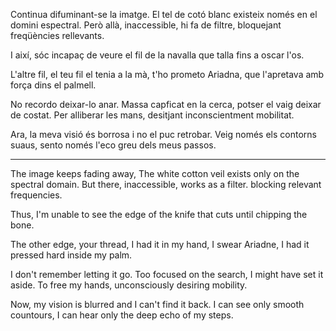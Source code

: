 Continua difuminant-se la imatge. 
El tel de cotó blanc 
existeix només en el domini espectral. 
Però allà, inaccessible, hi fa de filtre, 
bloquejant freqüències rellevants. 
 
I així, sóc incapaç de veure 
el fil de la navalla que talla 
fins a oscar l'os. 
 
L'altre fil, el teu fil 
el tenia a la mà, 
t'ho prometo Ariadna, 
que l'apretava amb força 
dins el palmell. 
 
No recordo deixar-lo anar. 
Massa capficat en la cerca, 
potser el vaig deixar de costat. 
Per alliberar les mans, 
desitjant inconscientment mobilitat. 
 
Ara, la meva visió és borrosa 
i no el puc retrobar. 
Veig només els contorns suaus, 
sento només l'eco greu dels meus passos. 
 
--- 
 
The image keeps fading away, 
The white cotton veil 
exists only on the spectral domain. 
But there, inaccessible, works as a filter. 
blocking relevant frequencies. 
 
Thus, I'm unable to see 
the edge of the knife that cuts 
until chipping the bone. 
 
The other edge, your thread, 
I had it in my hand, 
I swear Ariadne, 
I had it pressed hard 
inside my palm. 
 
I don't remember letting it go. 
Too focused on the search, 
I might have set it aside. 
To free my hands, 
unconsciously desiring mobility. 
 
Now, my vision is blurred 
and I can't find it back. 
I can see only smooth countours, 
I can hear only the deep echo of my steps. 
 
 
 
 
 